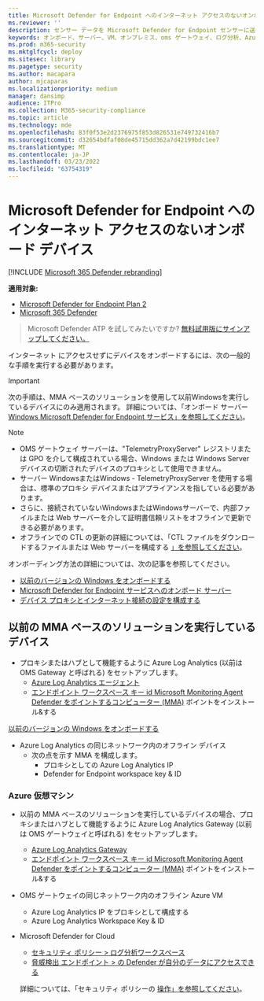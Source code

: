 ```yaml
---
title: Microsoft Defender for Endpoint へのインターネット アクセスのないオンボード デバイス
ms.reviewer: ''
description: センサー データを Microsoft Defender for Endpoint センサーに送信できるよう、インターネット にアクセスしないオンボード デバイス
keywords: オンボード、サーバー、VM、オンプレミス、oms ゲートウェイ、ログ分析、Azure ログ分析、mma
ms.prod: m365-security
ms.mktglfcycl: deploy
ms.sitesec: library
ms.pagetype: security
ms.author: macapara
author: mjcaparas
ms.localizationpriority: medium
manager: dansimp
audience: ITPro
ms.collection: M365-security-compliance
ms.topic: article
ms.technology: mde
ms.openlocfilehash: 83f0f53e2d2376975f853d826531e749732416b7
ms.sourcegitcommit: d32654bdfaf08de45715dd362a7d42199bdc1ee7
ms.translationtype: MT
ms.contentlocale: ja-JP
ms.lasthandoff: 03/23/2022
ms.locfileid: "63754319"
---
```

# <a name="onboard-devices-without-internet-access-to-microsoft-defender-for-endpoint"></a>Microsoft Defender for Endpoint へのインターネット アクセスのないオンボード デバイス

[!INCLUDE [Microsoft 365 Defender rebranding](../../includes/microsoft-defender.md)]


**適用対象:**
- [Microsoft Defender for Endpoint Plan 2](https://go.microsoft.com/fwlink/p/?linkid=2154037)
- [Microsoft 365 Defender](https://go.microsoft.com/fwlink/?linkid=2118804)

> Microsoft Defender ATP を試してみたいですか? [無料試用版にサインアップしてください。](https://signup.microsoft.com/create-account/signup?products=7f379fee-c4f9-4278-b0a1-e4c8c2fcdf7e&ru=https://aka.ms/MDEp2OpenTrial?ocid=docs-wdatp-exposedapis-abovefoldlink)


インターネット にアクセスせずにデバイスをオンボードするには、次の一般的な手順を実行する必要があります。

> [!IMPORTANT] 
> 次の手順は、MMA ベースのソリューションを使用して以前Windowsを実行しているデバイスにのみ適用されます。 詳細については、「オンボード サーバー [Windows Microsoft Defender for Endpoint サービス」を参照してください](/microsoft-365/security/defender-endpoint/configure-server-endpoints)。

> [!NOTE]
> - OMS ゲートウェイ サーバーは、"TelemetryProxyServer" レジストリまたは GPO を介して構成されている場合、Windows または Windows Server デバイスの切断されたデバイスのプロキシとして使用できません。
> - サーバー WindowsまたはWindows - TelemetryProxyServer を使用する場合は、標準のプロキシ デバイスまたはアプライアンスを指している必要があります。
> - さらに、接続されていないWindowsまたはWindowsサーバーで、内部ファイルまたは Web サーバーを介して証明書信頼リストをオフラインで更新できる必要があります。
> - オフラインでの CTL の更新の詳細については、「CTL ファイルをダウンロードするファイルまたは Web サーバーを構成する [」を参照してください](/previous-versions/windows/it-pro/windows-server-2012-r2-and-2012/dn265983(v=ws.11)#configure-a-file-or-web-server-to-download-the-ctl-files)。

オンボーディング方法の詳細については、次の記事を参照してください。
- [以前のバージョンの Windows をオンボードする](/microsoft-365/security/defender-endpoint/onboard-downlevel)
- [Microsoft Defender for Endpoint サービスへのオンボード サーバー](/microsoft-365/security/defender-endpoint/configure-server-endpoints#windows-server-2008-r2-sp1--windows-server-2012-r2-and-windows-server-2016)
- [デバイス プロキシとインターネット接続の設定を構成する](/microsoft-365/security/defender-endpoint/configure-proxy-internet#configure-the-proxy-server-manually-using-a-registry-based-static-proxy)

## <a name="devices-running-the-previous-mma-based-solution"></a>以前の MMA ベースのソリューションを実行しているデバイス

- プロキシまたはハブとして機能するように Azure Log Analytics (以前は OMS Gateway と呼ばれる) をセットアップします。
  - [Azure Log Analytics エージェント](/azure/azure-monitor/platform/gateway#download-the-log-analytics-gateway)
  - [エンドポイント ワークスペース キー id Microsoft Monitoring Agent Defender をポイントするコンピューター (MMA)](onboard-downlevel.md#install-and-configure-microsoft-monitoring-agent-mma) ポイントをインストール&する

[以前のバージョンの Windows をオンボードする](onboard-downlevel.md)

- Azure Log Analytics の同じネットワーク内のオフライン デバイス
  - 次の点を示す MMA を構成します。
    - プロキシとしての Azure Log Analytics IP
    - Defender for Endpoint workspace key & ID

### <a name="azure-virtual-machines"></a>Azure 仮想マシン

- 以前の MMA ベースのソリューションを実行しているデバイスの場合、プロキシまたはハブとして機能するように Azure Log Analytics Gateway (以前は OMS ゲートウェイと呼ばれる) をセットアップします。
    - [Azure Log Analytics Gateway](/azure/azure-monitor/platform/gateway#download-the-log-analytics-gateway)
    - [エンドポイント ワークスペース キー id Microsoft Monitoring Agent Defender をポイントするコンピューター (MMA)](onboard-downlevel.md#install-and-configure-microsoft-monitoring-agent-mma) ポイントをインストール&する
- OMS ゲートウェイの同じネットワーク内のオフライン Azure VM
    - Azure Log Analytics IP をプロキシとして構成する
    - Azure Log Analytics Workspace Key & ID
- Microsoft Defender for Cloud
    - [セキュリティ ポリシー \> ログ分析ワークスペース](/azure/security-center/security-center-wdatp#enable-windows-defender-atp-integration)
    - [脅威検出 エンドポイント \> の Defender が自分のデータにアクセスできる](/azure/security-center/security-center-wdatp#enable-windows-defender-atp-integration)

    詳細については、「セキュリティ ポリシーの [操作」を参照してください](/azure/security-center/tutorial-security-policy)。
